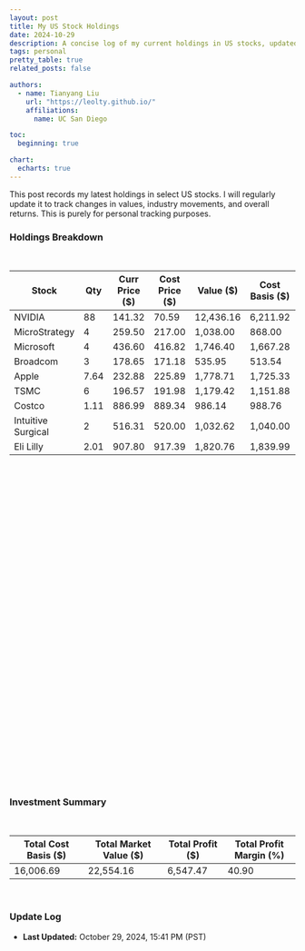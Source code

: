 ```yaml
---
layout: post
title: My US Stock Holdings
date: 2024-10-29
description: A concise log of my current holdings in US stocks, updated regularly to monitor value shifts, industry performance, and overall returns.
tags: personal
pretty_table: true
related_posts: false

authors:
  - name: Tianyang Liu
    url: "https://leolty.github.io/"
    affiliations:
      name: UC San Diego

toc:
  beginning: true

chart:
  echarts: true
---
```


This post records my latest holdings in select US stocks. I will regularly update it to track changes in values, industry movements, and overall returns. This is purely for personal tracking purposes.

### Holdings Breakdown

&nbsp;

<table
  id="holdings-table"
  data-toggle="table"
  data-search="false"
  data-pagination="true"
  data-sortable="true"
  data-sort-name="pl_percent"
  data-sort-order="desc"
>
  <thead>
    <tr>
      <th data-field="stock" data-sortable="true">Stock</th>
      <th data-field="qty" data-sortable="true">Qty</th>
      <th data-field="curr_price" data-sortable="true">Curr Price ($)</th>
      <th data-field="cost_price" data-sortable="true">Cost Price ($)</th>
      <th data-field="value" data-sortable="true">Value ($)</th>
      <th data-field="cost_basis" data-sortable="true">Cost Basis ($)</th>
      <th data-field="pl_percent" data-sortable="true">P/L (%)</th>
      <th data-field="pl_dollar" data-sortable="true">P/L ($)</th>
    </tr>
  </thead>
  <tbody>
    <tr><td>NVIDIA</td><td>88</td><td>141.32</td><td>70.59</td><td>12,436.16</td><td>6,211.92</td><td>100.20%</td><td>6,224.24</td></tr>
    <tr><td>MicroStrategy</td><td>4</td><td>259.50</td><td>217.00</td><td>1,038.00</td><td>868.00</td><td>19.59%</td><td>170.00</td></tr>
    <tr><td>Microsoft</td><td>4</td><td>436.60</td><td>416.82</td><td>1,746.40</td><td>1,667.28</td><td>4.75%</td><td>79.12</td></tr>
    <tr><td>Broadcom</td><td>3</td><td>178.65</td><td>171.18</td><td>535.95</td><td>513.54</td><td>4.36%</td><td>22.41</td></tr>
    <tr><td>Apple</td><td>7.64</td><td>232.88</td><td>225.89</td><td>1,778.71</td><td>1,725.33</td><td>3.10%</td><td>53.41</td></tr>
    <tr><td>TSMC</td><td>6</td><td>196.57</td><td>191.98</td><td>1,179.42</td><td>1,151.88</td><td>2.39%</td><td>27.52</td></tr>
    <tr><td>Costco</td><td>1.11</td><td>886.99</td><td>889.34</td><td>986.14</td><td>988.76</td><td>-0.26%</td><td>-2.61</td></tr>
    <tr><td>Intuitive Surgical</td><td>2</td><td>516.31</td><td>520.00</td><td>1,032.62</td><td>1,040.00</td><td>-0.71%</td><td>-7.38</td></tr>
    <tr><td>Eli Lilly</td><td>2.01</td><td>907.80</td><td>917.39</td><td>1,820.76</td><td>1,839.99</td><td>-1.05%</td><td>-19.24</td></tr>
  </tbody>
</table>

&nbsp;

<div id="portfolioChartContainer" style="width: 100%; overflow: auto; max-width: 900px; max-height: 500px;">
    <div id="portfolioChart" style="width: 850px; height: 500px;"></div>
</div>

<script>
document.addEventListener("DOMContentLoaded", function () {
    var chartDom = document.getElementById('portfolioChart');
    var myChart = echarts.init(chartDom);

    // Define options for light and dark themes
    function getChartOptions(isDarkMode) {
        return {
            title: {
                text: "Portfolio Breakdown by Stock Value",
                left: "center",
                top: "5%",
                textStyle: {
                    fontFamily: '"EB Garamond", serif',
                    fontSize: 18,
                    fontWeight: 'bold',
                    color: isDarkMode ? "#ffffff" : "#000000"
                }
            },
            tooltip: {
                trigger: "item",
                formatter: "{b}: ${c} ({d}%)",
                textStyle: {
                    fontFamily: '"EB Garamond", serif',
                    color: isDarkMode ? "#ffffff" : "#000000"
                },
                backgroundColor: isDarkMode ? "#333333" : "#ffffff",
                borderColor: isDarkMode ? "#ffffff" : "#333333"
            },
            legend: {
                orient: "vertical",
                right: "5%",
                top: "middle",
                itemGap: 10,
                textStyle: {
                    fontFamily: '"EB Garamond", serif',
                    fontSize: 14,
                    color: isDarkMode ? "#ffffff" : "#000000"
                }
            },
            series: [
                {
                    name: "Stock Value",
                    type: "pie",
                    radius: ["40%", "70%"],
                    center: ["40%", "55%"],
                    avoidLabelOverlap: true,
                    itemStyle: {
                        borderRadius: 10,
                        borderColor: isDarkMode ? "#333333" : "#ffffff",
                        borderWidth: 2
                    },
                    label: {
                        show: true,
                        formatter: "{b}: {d}%",
                        fontFamily: '"EB Garamond", serif',
                        fontSize: 14,
                        position: 'outside',
                        distanceToLabelLine: 15,
                        color: isDarkMode ? "#ffffff" : "#000000"
                    },
                    labelLine: {
                        show: true,
                        lineStyle: {
                            color: isDarkMode ? "#ffffff" : "#333333"
                        },
                        length: 20,
                        length2: 15
                    },
                    labelLayout: function (params) {
                        return {
                            moveOverlap: 'shiftY'
                        };
                    },
                    emphasis: {
                        scale: true,
                        scaleSize: 10
                    },
                    data: [
                        { value: 12436.16, name: "NVIDIA" },
                        { value: 1038.00, name: "MicroStrategy" },
                        { value: 1778.71, name: "Apple" },
                        { value: 1746.40, name: "Microsoft" },
                        { value: 1179.42, name: "TSMC" },
                        { value: 535.95, name: "Broadcom" },
                        { value: 986.14, name: "Costco" },
                        { value: 1032.62, name: "Intuitive Surgical" },
                        { value: 1820.76, name: "Eli Lilly" }
                    ]
                }
            ],
        };
    }

    // Initial check for dark mode
    function setChartTheme() {
        const isDarkMode = document.documentElement.getAttribute('data-theme') === 'dark';
        myChart.setOption(getChartOptions(isDarkMode));
    }

    // Initial setup
    setChartTheme();

    // Listen for theme changes using MutationObserver
    const observer = new MutationObserver(setChartTheme);
    observer.observe(document.documentElement, { attributes: true, attributeFilter: ['data-theme'] });
});
</script>



&nbsp;

### Investment Summary

&nbsp;

<table
  id="summary-table"
  data-toggle="table"
  data-search="false"
  data-pagination="false"
  data-sortable="true"
>
  <thead>
    <tr>
      <th data-field="total_cost_basis" data-sortable="true">Total Cost Basis ($)</th>
      <th data-field="total_market_value" data-sortable="true">Total Market Value ($)</th>
      <th data-field="total_profit" data-sortable="true">Total Profit ($)</th>
      <th data-field="total_profit_margin" data-sortable="true">Total Profit Margin (%)</th>
    </tr>
  </thead>
  <tbody>
    <tr><td>16,006.69</td><td>22,554.16</td><td>6,547.47</td><td>40.90</td></tr>
  </tbody>
</table>

&nbsp;

### Update Log
- **Last Updated:** October 29, 2024, 15:41 PM (PST)
